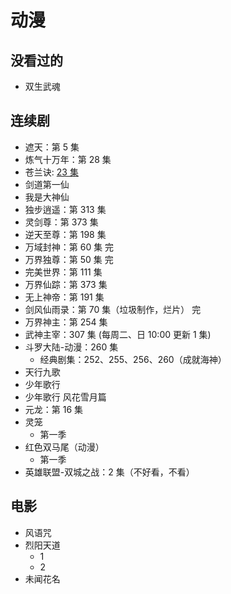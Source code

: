 # 动漫

## 没看过的

- 双生武魂

## 连续剧

- 遮天：第 5 集
- 炼气十万年：第 28 集
- 苍兰诀: [23 集](https://www.dmlaa.com/play/7579-1-23.html)
- 剑道第一仙
- 我是大神仙
- 独步逍遥：第 313 集
- 灵剑尊：第 373 集
- 逆天至尊：第 198 集
- 万域封神：第 60 集 完
- 万界独尊：第 50 集 完
- 完美世界：第 111 集
- 万界仙踪：第 373 集
- 无上神帝：第 191 集
- 剑风仙雨录：第 70 集（垃圾制作，烂片） 完
- 万界神主：第 254 集
- 武神主宰：307 集 (每周二、日 10:00 更新 1 集)
- 斗罗大陆-动漫：260 集
  - 经典剧集：252、255、256、260（成就海神）
- 天行九歌
- 少年歌行
- 少年歌行 风花雪月篇
- 元龙：第 16 集
- 灵笼
  - 第一季
- 红色双马尾（动漫）
  - 第一季  
- 英雄联盟-双城之战：2 集（不好看，不看）

## 电影

- 风语咒
- 烈阳天道
  - 1
  - 2
- 未闻花名
